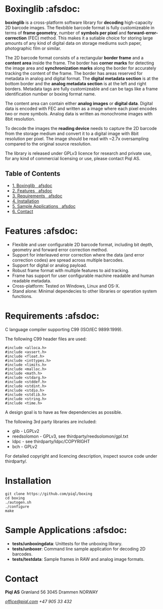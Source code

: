 # Boxinglib     :afsdoc:

**boxinglib** is a cross-platform software library for **decoding** high-capacity 2D barcode images. The flexbible barcode format is fully customizeable in terms of **frame geometry**, number of **symbols per pixel** and **forward-error-correction** (FEC) method. This makes it a sutiable choice for storing large amounts of any kind of digital data on storage mediums such paper, photographic film or similar.

The 2D barcode format consists of a rectangular **border frame** and a **content area** inside the frame. The border has **corner marks** for detecting the image area and **synchronization marks** along the border for accurately tracking the content of the frame. The border has areas reserved for metadata in analog and digital format. The **digital metadata section** is at the bottom border and the **analog metadata section** is at the left and right borders. Metadata tags are fully customizeable and can be tags like a frame identification number or boxing format name. 

The content area can contain either **analog images** or **digital data**.
Digital data is encoded with FEC and written as a image where each pixel encodes two or more symbols. Analog data is written as monochrome images with 8bit resolution.

To decode the images the **reading device** needs to capture the 2D barcode from the storage medium and convert it to a digital image with 8bit resolution per pixel. The image should be read with ~2.7x oversampling compared to the original source resolution.

The library is released under GPLv3 licence for research and private use, for any kind of commercial licensing or use, please contact Piql AS.

<div id="table-of-contents">
<h2>Table of Contents</h2>
<div id="text-table-of-contents">
<ul>
<li><a href="#sec-1">1. Boxinglib&#xa0;&#xa0;&#xa0;<span class="tag"><span class="afsdoc">afsdoc</span></span></a></li>
<li><a href="#sec-2">2. Features&#xa0;&#xa0;&#xa0;<span class="tag"><span class="afsdoc">afsdoc</span></span></a></li>
<li><a href="#sec-3">3. Requirements&#xa0;&#xa0;&#xa0;<span class="tag"><span class="afsdoc">afsdoc</span></span></a></li>
<li><a href="#sec-4">4. Installation</a></li>
<li><a href="#sec-5">5. Sample Applications&#xa0;&#xa0;&#xa0;<span class="tag"><span class="afsdoc">afsdoc</span></span></a></li>
<li><a href="#sec-6">6. Contact</a></li>
</ul>
</div>
</div>

# Features     :afsdoc:

-   Flexible and user configurable 2D barcode format, including bit depth, geometry and forward error correction method.
-   Support for interleaved error correction where the data (and error correction codes) are spread across multiple barcodes.
-   Support for digital or analog payload.
-   Robust frame format with multiple features to aid tracking.
-   Frame has support for user configurable machine readable and human readable metadata.
-   Cross-platform: Tested on Windows, Linux and OS-X.
-   Stand alone: Minimal dependecies to other libraries or operation system functions.

# Requirements     :afsdoc:

C language compiler supporting C99 (ISO/IEC 9899:1999).

The following C99 header files are used:

    #include <alloca.h>
    #include <assert.h>
    #include <float.h>
    #include <inttypes.h>
    #include <limits.h>
    #include <malloc.h>
    #include <math.h>
    #include <stdarg.h>
    #include <stddef.h>
    #include <stdint.h>
    #include <stdio.h>
    #include <stdlib.h>
    #include <string.h>
    #include <time.h>

A design goal is to have as few dependencies as possible.

The following 3rd party libraries are included:
-   glib - LGPLv2
-   reedsolomon - GPLv3, see thirdparty/reedsolomon/gpl.txt
-   ldpc - see thirdparty/ldpc/COPYRIGHT
-   bch - GPLv2

For detailed copyright and licencing description, inspect source code under thirdparty/.

# Installation

    git clone https://github.com/piql/boxing
    cd boxing
    ./autogen.sh
    ./configure
    make

# Sample Applications     :afsdoc:

-   **tests/unboxingdata**: Unittests for the unboxing library.
-   **tests/unboxer**: Command line sample application for decoding 2D barcodes.
-   **tests/testdata**: Sample frames in RAW and analog image formats.

# Contact

**Piql AS**
Grønland 56
3045 Drammen
NORWAY

*office@piql.com*
*+47 905 33 432*